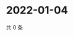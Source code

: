 # 2022-01-04

共 0 条

<!-- BEGIN WEIBO -->
<!-- 最后更新时间 Tue Jan 04 2022 22:11:09 GMT+0800 (China Standard Time) -->

<!-- END WEIBO -->
